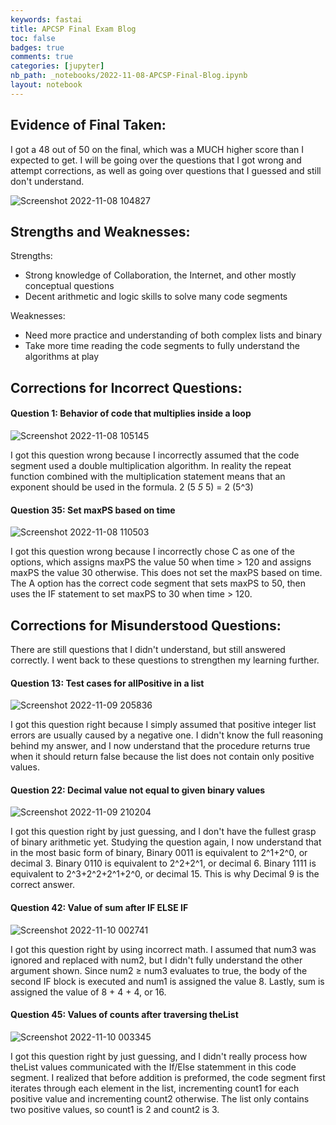```yaml
---
keywords: fastai
title: APCSP Final Exam Blog
toc: false 
badges: true
comments: true
categories: [jupyter]
nb_path: _notebooks/2022-11-08-APCSP-Final-Blog.ipynb
layout: notebook
---
```


<!--
#################################################
### THIS FILE WAS AUTOGENERATED! DO NOT EDIT! ###
#################################################
# file to edit: _notebooks/2022-11-08-APCSP-Final-Blog.ipynb
-->

<div class="container" id="notebook-container">
        
<div class="cell border-box-sizing text_cell rendered"><div class="inner_cell">
<div class="text_cell_render border-box-sizing rendered_html">
<h2 id="Evidence-of-Final-Taken:">Evidence of Final Taken:<a class="anchor-link" href="#Evidence-of-Final-Taken:"> </a></h2><p>I got a 48 out of 50 on the final, which was a MUCH higher score than I expected to get. I will be going over the questions that I got wrong and attempt corrections, as well as going over questions that I guessed and still don't understand.</p>
<p><img src="https://user-images.githubusercontent.com/51098969/200650102-f13bb144-97ff-497c-95b8-d821502c452d.jpg" alt="Screenshot 2022-11-08 104827"></p>

</div>
</div>
</div>
<div class="cell border-box-sizing text_cell rendered"><div class="inner_cell">
<div class="text_cell_render border-box-sizing rendered_html">
<h2 id="Strengths-and-Weaknesses:">Strengths and Weaknesses:<a class="anchor-link" href="#Strengths-and-Weaknesses:"> </a></h2><p>Strengths:</p>
<ul>
<li>Strong knowledge of Collaboration, the Internet, and other mostly conceptual questions</li>
<li>Decent arithmetic and logic skills to solve many code segments</li>
</ul>
<p>Weaknesses:</p>
<ul>
<li>Need more practice and understanding of both complex lists and binary</li>
<li>Take more time reading the code segments to fully understand the algorithms at play</li>
</ul>

</div>
</div>
</div>
<div class="cell border-box-sizing text_cell rendered"><div class="inner_cell">
<div class="text_cell_render border-box-sizing rendered_html">
<h2 id="Corrections-for-Incorrect-Questions:">Corrections for Incorrect Questions:<a class="anchor-link" href="#Corrections-for-Incorrect-Questions:"> </a></h2><h4 id="Question-1:-Behavior-of-code-that-multiplies-inside-a-loop">Question 1: Behavior of code that multiplies inside a loop<a class="anchor-link" href="#Question-1:-Behavior-of-code-that-multiplies-inside-a-loop"> </a></h4><p><img src="https://user-images.githubusercontent.com/51098969/200650647-b3c7b8fe-f72d-47ab-b2ce-23553d6e3914.jpg" alt="Screenshot 2022-11-08 105145"></p>
<p>I got this question wrong because I incorrectly assumed that the code segment used a double multiplication algorithm. In reality the repeat function combined with the multiplication statement means that an exponent should be used in the formula. 2 (5 <em> 5 </em> 5) = 2 (5^3)</p>
<h4 id="Question-35:-Set-maxPS-based-on-time">Question 35: Set maxPS based on time<a class="anchor-link" href="#Question-35:-Set-maxPS-based-on-time"> </a></h4><p><img src="https://user-images.githubusercontent.com/51098969/200652945-80013371-12c7-4fc4-ad91-91e993316cb2.jpg" alt="Screenshot 2022-11-08 110503"></p>
<p>I got this question wrong because I incorrectly chose C as one of the options, which assigns maxPS the value 50 when time &gt; 120 and assigns maxPS the value 30 otherwise. This does not set the maxPS based on time. The A option has the correct code segment that sets maxPS to 50, then uses the IF statement to set maxPS to 30 when time &gt; 120.</p>

</div>
</div>
</div>
<div class="cell border-box-sizing text_cell rendered"><div class="inner_cell">
<div class="text_cell_render border-box-sizing rendered_html">
<h2 id="Corrections-for-Misunderstood-Questions:">Corrections for Misunderstood Questions:<a class="anchor-link" href="#Corrections-for-Misunderstood-Questions:"> </a></h2><p>There are still questions that I didn't understand, but still answered correctly. I went back to these questions to strengthen my learning further.</p>
<h4 id="Question-13:-Test-cases-for-allPositive-in-a-list">Question 13: Test cases for allPositive in a list<a class="anchor-link" href="#Question-13:-Test-cases-for-allPositive-in-a-list"> </a></h4><p><img src="https://user-images.githubusercontent.com/51098969/201004603-ae676a78-208f-4ba3-bd62-c2564349d6bb.jpg" alt="Screenshot 2022-11-09 205836"></p>
<p>I got this question right because I simply assumed that positive integer list errors are usually caused by a negative one. I didn't know the full reasoning behind my answer, and I now understand that the procedure returns true when it should return false because the list does not contain only positive values.</p>
<h4 id="Question-22:-Decimal-value-not-equal-to-given-binary-values">Question 22: Decimal value not equal to given binary values<a class="anchor-link" href="#Question-22:-Decimal-value-not-equal-to-given-binary-values"> </a></h4><p><img src="https://user-images.githubusercontent.com/51098969/201005032-fe027224-6d24-4103-bc1a-e4afd8a460df.jpg" alt="Screenshot 2022-11-09 210204"></p>
<p>I got this question right by just guessing, and I don't have the fullest grasp of binary arithmetic yet. Studying the question again, I now understand that in the most basic form of binary, Binary 0011 is equivalent to 2^1+2^0, or decimal 3. Binary 0110 is equivalent to 2^2+2^1, or decimal 6. Binary 1111 is equivalent to 2^3+2^2+2^1+2^0, or decimal 15. This is why Decimal 9 is the correct answer.</p>
<h4 id="Question-42:-Value-of-sum-after-IF-ELSE-IF">Question 42: Value of sum after IF ELSE IF<a class="anchor-link" href="#Question-42:-Value-of-sum-after-IF-ELSE-IF"> </a></h4><p><img src="https://user-images.githubusercontent.com/51098969/201039702-091c7d5f-05aa-40c5-8ee0-c041cc27352a.jpg" alt="Screenshot 2022-11-10 002741"></p>
<p>I got this question right by using incorrect math. I assumed that num3 was ignored and replaced with num2, but I didn't fully understand the other argument shown. Since num2 ≥ num3 evaluates to true, the body of the second IF block is executed and num1 is assigned the value 8. Lastly, sum is assigned the value of 8 + 4 + 4, or 16.</p>
<h4 id="Question-45:-Values-of-counts-after-traversing-theList">Question 45: Values of counts after traversing theList<a class="anchor-link" href="#Question-45:-Values-of-counts-after-traversing-theList"> </a></h4><p><img src="https://user-images.githubusercontent.com/51098969/201040871-8217cb59-e516-4bb2-8bb2-4e22159f72a6.jpg" alt="Screenshot 2022-11-10 003345"></p>
<p>I got this question right by just guessing, and I didn't really process how theList values communicated with the If/Else statemment in this code segment. I realized that before addition is preformed, the code segment first iterates through each element in the list, incrementing count1 for each positive value and incrementing count2 otherwise. The list only contains two positive values, so count1 is 2 and count2 is 3.</p>

</div>
</div>
</div>
</div>
 

